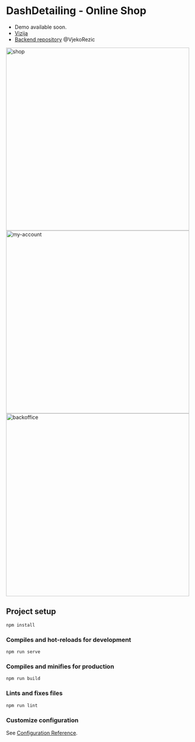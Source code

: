 # DashDetailing - Online Shop
- Demo available soon.
- [Vizija](https://docs.google.com/document/d/1JzsLHWfdC9LEyuukmeVUxToQmCsCsy9Hc-fkxp9aitw/edit?usp=sharing)
- [Backend repository](https://github.com/VjekoRezic/FlaskBackend) @VjekoRezic

<img src="https://user-images.githubusercontent.com/57301167/116810896-9a511e80-ab46-11eb-8920-b07edb0dab05.png" width="500" alt="shop">
<img src="https://user-images.githubusercontent.com/57301167/116810910-a9d06780-ab46-11eb-97f4-15486d7f8929.png" width="500" alt="my-account">
<img src="https://media.giphy.com/media/jKtVTfstW5xekPbG2j/giphy.gif" width="500" alt="backoffice">

## Project setup
```
npm install
```

### Compiles and hot-reloads for development
```
npm run serve
```

### Compiles and minifies for production
```
npm run build
```

### Lints and fixes files
```
npm run lint
```

### Customize configuration
See [Configuration Reference](https://cli.vuejs.org/config/).
